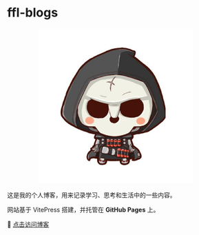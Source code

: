 # ffl-blogs

 <p align="center">   <img src="public/logo.jpg" alt="ffl-blogs logo" width="360" /> </p> 

这是我的个人博客，用来记录学习、思考和生活中的一些内容。

网站基于 VitePress 搭建，并托管在 **GitHub Pages** 上。

🔗 [点击访问博客](https://hhk-png.github.io/ffl-blogs/)